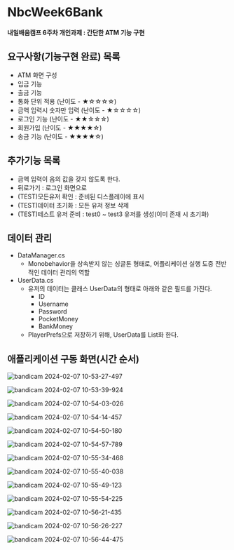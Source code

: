 # NbcWeek6Bank
**내일배움캠프 6주차 개인과제 : 간단한 ATM 기능 구현**

## 요구사항(기능구현 완료) 목록
- ATM 화면 구성
- 입금 기능
- 출금 기능
- 통화 단위 적용 (난이도 - ★☆☆☆☆)
- 금액 입력시 숫자만 입력 (난이도 - ★☆☆☆☆)
- 로그인 기능 (난이도 - ★★☆☆☆)
- 회원가입 (난이도 - ★★★★☆)
- 송금 기능 (난이도 - ★★★★☆)

## 추가기능 목록
- 금액 입력이 음의 값을 갖지 않도록 한다.
- 뒤로가기 : 로그인 화면으로
- (TEST)모든유저 확인 : 준비된 디스플레이에 표시
- (TEST)데이터 초기화 : 모든 유저 정보 삭제
- (TEST)테스트 유저 준비 : test0 ~ test3 유저를 생성(이미 존재 시 초기화)

## 데이터 관리
- DataManager.cs
  - Monobehavior을 상속받지 않는 싱글톤 형태로, 어플리케이션 실행 도중 전반적인 데이터 관리의 역할
- UserData.cs
  - 유저의 데이터는 클래스 UserData의 형태로 아래와 같은 필드를 가진다.
    - ID
    - Username
    - Password
    - PocketMoney
    - BankMoney
  - PlayerPrefs으로 저장하기 위해, UserData를 List화 한다.
 
## 애플리케이션 구동 화면(시간 순서)

![bandicam 2024-02-07 10-53-27-497](https://github.com/EcchiClone/NbcWeek6Bank/assets/21221633/86e7619e-2679-43c6-8d38-c25d4c5190bb)

![bandicam 2024-02-07 10-53-39-924](https://github.com/EcchiClone/NbcWeek6Bank/assets/21221633/33d266dd-c83a-4588-9cd4-92d88a53d2e1)

![bandicam 2024-02-07 10-54-03-026](https://github.com/EcchiClone/NbcWeek6Bank/assets/21221633/4f257725-577c-4b5f-9303-cc9054192b57)

![bandicam 2024-02-07 10-54-14-457](https://github.com/EcchiClone/NbcWeek6Bank/assets/21221633/2570fe81-bf76-4f07-9db6-98bb42fcd3ee)

![bandicam 2024-02-07 10-54-50-180](https://github.com/EcchiClone/NbcWeek6Bank/assets/21221633/84e0fb17-ee5a-412d-93aa-30df0cb2d4f1)

![bandicam 2024-02-07 10-54-57-789](https://github.com/EcchiClone/NbcWeek6Bank/assets/21221633/b6bc859f-f33f-4cd9-a552-82edc5225cea)

![bandicam 2024-02-07 10-55-34-468](https://github.com/EcchiClone/NbcWeek6Bank/assets/21221633/a728a783-a207-424a-91c5-5a2c42a7baeb)

![bandicam 2024-02-07 10-55-40-038](https://github.com/EcchiClone/NbcWeek6Bank/assets/21221633/d711df20-6191-4eea-a302-e1e02f7ff2b5)

![bandicam 2024-02-07 10-55-49-123](https://github.com/EcchiClone/NbcWeek6Bank/assets/21221633/42f1d250-0909-4a3a-a796-3af71221ce7c)

![bandicam 2024-02-07 10-55-54-225](https://github.com/EcchiClone/NbcWeek6Bank/assets/21221633/bedd6945-a061-43fb-a530-e85b36d9394a)

![bandicam 2024-02-07 10-56-21-435](https://github.com/EcchiClone/NbcWeek6Bank/assets/21221633/94ee621d-6e03-455e-b809-aa3acd2ed391)

![bandicam 2024-02-07 10-56-26-227](https://github.com/EcchiClone/NbcWeek6Bank/assets/21221633/f39dda61-3f9f-4fd6-9088-cd6d320491e5)

![bandicam 2024-02-07 10-56-44-475](https://github.com/EcchiClone/NbcWeek6Bank/assets/21221633/b60c9951-b8da-4fb1-9894-0f810d19d574)

